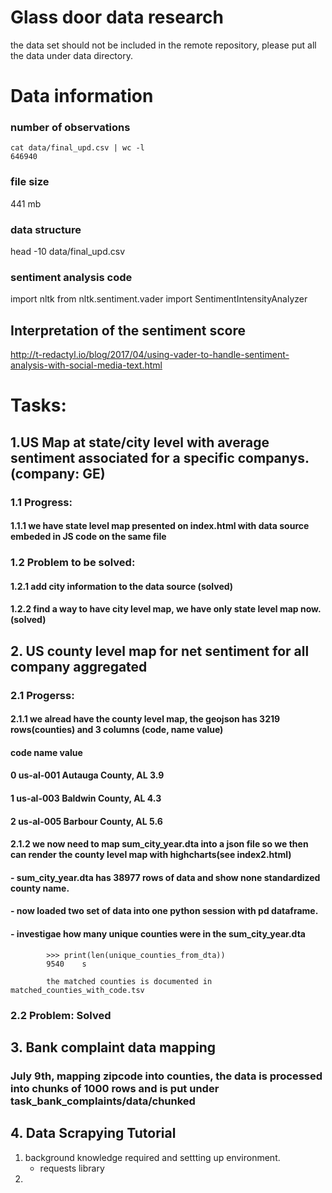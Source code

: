 # Glass door data research
the data set should not be included in the remote repository, please put all the data under data directory. 


# Data information

### number of observations
```
cat data/final_upd.csv | wc -l 
646940
```

### file size 
441 mb

### data structure
head -10 data/final_upd.csv

### sentiment analysis code
import nltk
from nltk.sentiment.vader import SentimentIntensityAnalyzer


## Interpretation of the sentiment score
http://t-redactyl.io/blog/2017/04/using-vader-to-handle-sentiment-analysis-with-social-media-text.html



# Tasks: 

## 1.US Map at state/city level with average sentiment associated for a specific companys. (company: GE)
### 1.1 Progress:
####    1.1.1 we have state level map presented on index.html with data source embeded in JS code on the same file
### 1.2 Problem to be solved:
####    1.2.1 add city information to the data source (solved)
####    1.2.2 find a way to have city level map, we have only state level map now. (solved)
## 2. US county level map for net sentiment for all company aggregated
### 2.1 Progerss:
####    2.1.1 we alread have the county level map, the geojson has 3219 rows(counties) and 3 columns (code, name value)
####            code                name  value
####    0  us-al-001  Autauga County, AL    3.9
####    1  us-al-003  Baldwin County, AL    4.3
####    2  us-al-005  Barbour County, AL    5.6

####    2.1.2 we now need to map sum_city_year.dta into a json file so we then can render the county level map with highcharts(see index2.html)
####    - sum_city_year.dta has 38977 rows of data and show none standardized county name.
####    - now loaded two set of data into one python session with pd dataframe.
####    - investigae how many unique counties were in the sum_city_year.dta 
            >>> print(len(unique_counties_from_dta))
            9540    s

            the matched counties is documented in matched_counties_with_code.tsv
### 2.2 Problem: Solved

## 3. Bank complaint data mapping 
### July 9th, mapping zipcode into counties, the data is processed into chunks of 1000 rows and is put under task_bank_complaints/data/chunked

## 4. Data Scrapying Tutorial
1. background knowledge required and settting up environment.
    -   requests library
2. 

